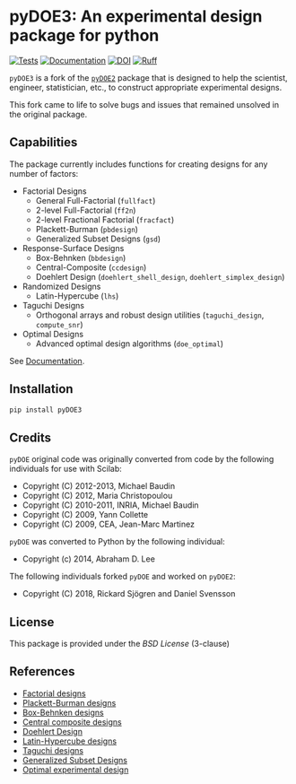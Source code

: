 pyDOE3: An experimental design package for python
=================================================

[![Tests](https://github.com/relf/pyDOE3/actions/workflows/tests.yml/badge.svg)](https://github.com/relf/pyDOE3/actions/workflows/tests.yml)
[![Documentation](https://readthedocs.org/projects/pydoe3/badge/?version=latest)](https://pydoe3.readthedocs.io/en/latest/?badge=latest)
[![DOI](https://zenodo.org/badge/709347557.svg)](https://zenodo.org/doi/10.5281/zenodo.10958492)
[![Ruff](https://img.shields.io/endpoint?url=https://raw.githubusercontent.com/astral-sh/ruff/main/assets/badge/v2.json)](https://github.com/astral-sh/ruff)

`pyDOE3` is a fork of the [`pyDOE2`](https://github.com/clicumu/pyDOE2) package
that is designed to help the scientist, engineer, statistician, etc., to
construct appropriate experimental designs.

This fork came to life to solve bugs and issues that remained unsolved in the
original package.

Capabilities
------------

The package currently includes functions for creating designs for any
number of factors:

- Factorial Designs
  - General Full-Factorial (``fullfact``)
  - 2-level Full-Factorial (``ff2n``)
  - 2-level Fractional Factorial (``fracfact``)
  - Plackett-Burman (``pbdesign``)
  - Generalized Subset Designs (``gsd``)
- Response-Surface Designs
  - Box-Behnken (``bbdesign``)
  - Central-Composite (``ccdesign``)
  - Doehlert Design (``doehlert_shell_design``, ``doehlert_simplex_design``)
- Randomized Designs
  - Latin-Hypercube (``lhs``)
- Taguchi Designs
  - Orthogonal arrays and robust design utilities (``taguchi_design``, ``compute_snr``)
- Optimal Designs
  - Advanced optimal design algorithms (``doe_optimal``)
  
See [Documentation](https://pydoe3.readthedocs.io).

Installation
------------

```bash
pip install pyDOE3
```

Credits
-------

`pyDOE` original code was originally converted from code by the following
individuals for use with Scilab:

- Copyright (C) 2012-2013, Michael Baudin
- Copyright (C) 2012, Maria Christopoulou
- Copyright (C) 2010-2011, INRIA, Michael Baudin
- Copyright (C) 2009, Yann Collette
- Copyright (C) 2009, CEA, Jean-Marc Martinez

`pyDOE` was converted to Python by the following individual:

- Copyright (c) 2014, Abraham D. Lee

The following individuals forked `pyDOE` and worked on `pyDOE2`:

- Copyright (C) 2018, Rickard Sjögren and Daniel Svensson

License
-------

This package is provided under the *BSD License* (3-clause)

References
----------

- [Factorial designs](http://en.wikipedia.org/wiki/Factorial_experiment)
- [Plackett-Burman designs](http://en.wikipedia.org/wiki/Plackett-Burman_design)
- [Box-Behnken designs](http://en.wikipedia.org/wiki/Box-Behnken_design)
- [Central composite designs](http://en.wikipedia.org/wiki/Central_composite_design)
- [Doehlert Design](https://academic.oup.com/jrsssc/article/19/3/231/6882590)
- [Latin-Hypercube designs](http://en.wikipedia.org/wiki/Latin_hypercube_sampling)
- [Taguchi designs](http://en.wikipedia.org/wiki/Taguchi_methods)
- [Generalized Subset Designs](https://doi.org/10.1021/acs.analchem.7b00506)
- [Optimal experimental design](https://en.wikipedia.org/wiki/Optimal_experimental_design)

